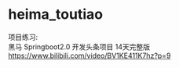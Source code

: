 # heima_toutiao

项目练习:   
黑马 Springboot2.0 开发头条项目 14天完整版
https://www.bilibili.com/video/BV1KE411K7hz?p=9







